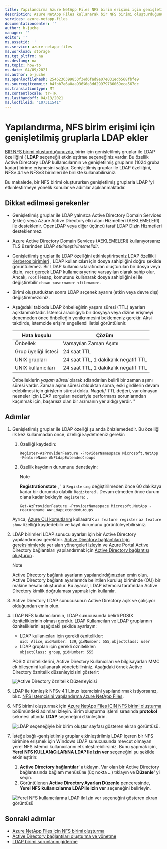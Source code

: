 ```yaml
---
title: Yapılandırma Azure NetApp Files NFS birim erişimi için genişletilmiş gruplarla LDAP ekler | Microsoft Docs
description: Azure NetApp Files kullanarak bir NFS birimi oluşturduğunuzda, genişletilmiş gruplarla LDAP 'yi etkinleştirmeye yönelik konuları ve adımları açıklar.
services: azure-netapp-files
documentationcenter: ''
author: b-juche
manager: ''
editor: ''
ms.assetid: ''
ms.service: azure-netapp-files
ms.workload: storage
ms.tgt_pltfrm: na
ms.devlang: na
ms.topic: how-to
ms.date: 04/09/2021
ms.author: b-juche
ms.openlocfilehash: 2546236399853f3ed6fad9e07e031edb568fbfe9
ms.sourcegitcommit: b4fbb7a6a0aa93656e8dd29979786069eca567dc
ms.translationtype: MT
ms.contentlocale: tr-TR
ms.lasthandoff: 04/13/2021
ms.locfileid: "107311541"
---
```

# <a name="configure-adds-ldap-with-extended-groups-for-nfs-volume-access"></a>Yapılandırma, NFS birim erişimi için genişletilmiş gruplarla LDAP ekler

[BIR NFS birimi oluşturduğunuzda](azure-netapp-files-create-volumes.md), birim için genişletilmiş gruplar ile LDAP özelliğini ( **LDAP** seçeneği) etkinleştirme seçeneğiniz vardır. Bu özellik Active Directory LDAP kullanıcılarının ve genişletilmiş grupların (1024 gruba kadar) birime erişmesini sağlar. Genişletilmiş gruplar ile LDAP özelliğini, NFSv 4.1 ve NFSv3 birimleri ile birlikte kullanabilirsiniz. 

Bu makalede, bir NFS birimi oluştururken genişletilmiş gruplarla LDAP 'yi etkinleştirmeye yönelik konular ve adımlar açıklanmaktadır.  

## <a name="considerations"></a>Dikkat edilmesi gerekenler

* Genişletilmiş gruplar ile LDAP yalnızca Active Directory Domain Services (ekler) veya Azure Active Directory etki alanı Hizmetleri (AEKLEMELERI) ile desteklenir. OpenLDAP veya diğer üçüncü taraf LDAP Dizin Hizmetleri desteklenmez. 

* Azure Active Directory Domain Services (AEKLEMELERI) kullanıyorsanız TLS üzerinden LDAP *etkinleştirilmemelidir.*  

* Genişletilmiş gruplar ile LDAP özelliğini etkinleştirirseniz LDAP özellikli [Kerberos birimleri](configure-kerberos-encryption.md) , LDAP kullanıcıları için dosya sahipliğini doğru şekilde görüntülemez. Bir LDAP kullanıcısı tarafından oluşturulan bir dosya veya dizin, `root` gerçek LDAP kullanıcısı yerine varsayılan olarak sahip olur. Ancak, `root` Hesap, komutunu kullanarak dosya sahipliğini el ile değiştirebilir `chown <username> <filename>` . 

* Birimi oluşturduktan sonra LDAP seçenek ayarını (etkin veya devre dışı) değiştiremezsiniz.  

* Aşağıdaki tabloda LDAP önbelleğinin yaşam süresi (TTL) ayarları açıklanmaktadır. İstemci aracılığıyla bir dosyaya veya dizine erişmeyi denemeden önce önbelleğin yenilenmesini beklemeniz gerekir. Aksi takdirde, istemcide erişim engellendi iletisi görüntülenir. 

    |     Hata koşulu    |     Çözüm    |
    |-|-|
    | Önbellek |  Varsayılan Zaman Aşımı |
    | Grup üyeliği listesi  | 24 saat TTL  |
    | UNIX grupları  | 24 saat TTL, 1 dakikalık negatif TTL  |
    | UNIX kullanıcıları  | 24 saat TTL, 1 dakikalık negatif TTL  |

    Önbelleklerin *yaşam süresi* olarak adlandırılan belirli bir zaman aşımı süresi vardır. Zaman aşımı süresi dolduktan sonra, eski girdilerin devam edebilmesi için girişlerin süresi doldu. *Negatıf TTL* değeri, var olmayan nesneler için LDAP sorguları nedeniyle performans sorunlarından kaçınmak için, başarısız olan bir aramanın yer aldığı yerdir. "        

## <a name="steps"></a>Adımlar

1. Genişletilmiş gruplar ile LDAP özelliği şu anda önizlemededir. Bu özelliği ilk kez kullanmadan önce, özelliği kaydetmeniz gerekir:  

    1. Özelliği kaydedin:   

        ```azurepowershell-interactive
        Register-AzProviderFeature -ProviderNamespace Microsoft.NetApp -FeatureName ANFLdapExtendedGroups
        ```

    2. Özellik kaydının durumunu denetleyin: 

        > [!NOTE]
        > **Registrationstate** , ' a `Registering` değiştirilmeden önce 60 dakikaya kadar bir durumda olabilir `Registered` . Devam etmeden önce durum olana kadar bekleyin `Registered` .

        ```azurepowershell-interactive
        Get-AzProviderFeature -ProviderNamespace Microsoft.NetApp -FeatureName ANFLdapExtendedGroups
        ```
        
    Ayrıca, [Azure CLI komutlarını](/cli/azure/feature) kullanarak `az feature register` `az feature show` özelliği kaydedebilir ve kayıt durumunu görüntüleyebilirsiniz. 

2. LDAP birimleri LDAP sunucu ayarları için bir Active Directory yapılandırması gerektirir. [Active Directory bağlantıları Için gereksinimlerde](create-active-directory-connections.md#requirements-for-active-directory-connections) yer alan yönergeleri izleyin ve Azure Portal Active Directory bağlantıları yapılandırmak için [Active Directory bağlantısı oluşturun](create-active-directory-connections.md#create-an-active-directory-connection) .  

    > [!NOTE]
    > Active Directory bağlantı ayarlarını yapılandırdığınızdan emin olun. Active Directory bağlantı ayarlarında belirtilen kuruluş biriminde (OU) bir makine hesabı oluşturulur. Bu ayarlar, LDAP istemcisi tarafından Active Directory kimlik doğrulaması yapmak için kullanılır.

3. Active Directory LDAP sunucusunun Active Directory açık ve çalışıyor olduğundan emin olun. 

4. LDAP NFS kullanıcılarının, LDAP sunucusunda belirli POSIX özniteliklerinin olması gerekir. LDAP Kullanıcıları ve LDAP gruplarının özniteliklerini aşağıdaki şekilde ayarlayın: 

    * LDAP kullanıcıları için gerekli öznitelikler:   
        `uid: Alice`, `uidNumber: 139`, `gidNumber: 555`, `objectClass: user`
    * LDAP grupları için gerekli öznitelikler:   
        `objectClass: group`, `gidNumber: 555`

    POSIX özniteliklerini, Active Directory Kullanıcıları ve bilgisayarları MMC ek bileşenini kullanarak yönetebilirsiniz. Aşağıdaki örnek Active Directory öznitelik düzenleyicisini gösterir:  

    ![Active Directory öznitelik Düzenleyicisi](../media/azure-netapp-files/active-directory-attribute-editor.png) 

5. LDAP ile tümleşik NFSv 4.1 Linux istemcisini yapılandırmak istiyorsanız, bkz. [NFS Istemcisini yapılandırma Azure NetApp Files](configure-nfs-clients.md).

6.  NFS birimi oluşturmak için [Azure NetApp Files IÇIN NFS birimi oluşturma](azure-netapp-files-create-volumes.md) bölümündeki adımları izleyin. Birim oluşturma işlemi sırasında **protokol** sekmesi altında **LDAP** seçeneğini etkinleştirin.   

    ![LDAP seçeneğiyle bir birim oluştur sayfası gösteren ekran görüntüsü.](../media/azure-netapp-files/create-nfs-ldap.png)  

7. İsteğe bağlı-genişletilmiş gruplar etkinleştirilmiş LDAP içeren bir NFS birimine erişmek için Windows LDAP sunucusunda mevcut olmayan yerel NFS istemci kullanıcılarını etkinleştirebilirsiniz. Bunu yapmak için, **Yerel NFS KULLANıCıLARıNA LDAP Ile Izin ver** seçeneğini şu şekilde etkinleştirin:
    1. **Active Directory bağlantılar**' a tıklayın.  Var olan bir Active Directory bağlantısında bağlam menüsüne (üç nokta `…` ) tıklayın ve **Düzenle**' yi seçin.  
    2. Görüntülenen **Active Directory Ayarları Düzenle** penceresinde, **Yerel NFS kullanıcılarına LDAP ile izin ver** seçeneğini belirleyin.  

    ![Yerel NFS kullanıcılarına LDAP ile Izin ver seçeneğini gösteren ekran görüntüsü](../media/azure-netapp-files/allow-local-nfs-users-with-ldap.png)  

## <a name="next-steps"></a>Sonraki adımlar  

* [Azure NetApp Files için NFS birimi oluşturma](azure-netapp-files-create-volumes.md)
* [Active Directory bağlantıları oluşturma ve yönetme](create-active-directory-connections.md)
* [LDAP birimi sorunlarını giderme](troubleshoot-ldap-volumes.md)
